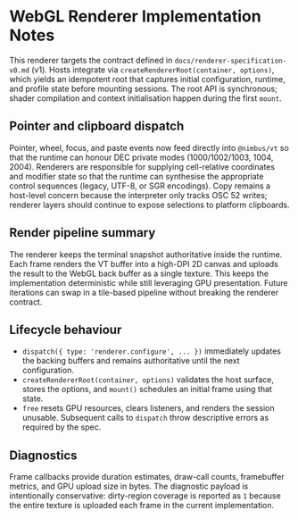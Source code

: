 # WebGL Renderer Implementation Notes

This renderer targets the contract defined in `docs/renderer-specification-v0.md` (v1). Hosts integrate via `createRendererRoot(container, options)`, which yields an idempotent root that captures initial configuration, runtime, and profile state before mounting sessions. The root API is synchronous; shader compilation and context initialisation happen during the first `mount`.

## Pointer and clipboard dispatch

Pointer, wheel, focus, and paste events now feed directly into `@nimbus/vt` so that the runtime can honour DEC private modes (1000/1002/1003, 1004, 2004). Renderers are responsible for supplying cell-relative coordinates and modifier state so that the runtime can synthesise the appropriate control sequences (legacy, UTF-8, or SGR encodings). Copy remains a host-level concern because the interpreter only tracks OSC 52 writes; renderer layers should continue to expose selections to platform clipboards.

## Render pipeline summary

The renderer keeps the terminal snapshot authoritative inside the runtime. Each frame renders the VT buffer into a high-DPI 2D canvas and uploads the result to the WebGL back buffer as a single texture. This keeps the implementation deterministic while still leveraging GPU presentation. Future iterations can swap in a tile-based pipeline without breaking the renderer contract.

## Lifecycle behaviour

- `dispatch({ type: 'renderer.configure', ... })` immediately updates the backing buffers and remains authoritative until the next configuration.
- `createRendererRoot(container, options)` validates the host surface, stores the options, and `mount()` schedules an initial frame using that state.
- `free` resets GPU resources, clears listeners, and renders the session unusable. Subsequent calls to `dispatch` throw descriptive errors as required by the spec.

## Diagnostics

Frame callbacks provide duration estimates, draw-call counts, framebuffer metrics, and GPU upload size in bytes. The diagnostic payload is intentionally conservative: dirty-region coverage is reported as `1` because the entire texture is uploaded each frame in the current implementation.
